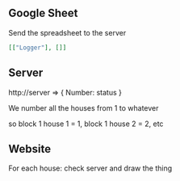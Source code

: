 Google Sheet
------------

Send the spreadsheet to the server

```json
[["Logger"], []]
```

Server
------

http://server => { Number: status }

We number all the houses from 1 to whatever

so block 1 house 1 = 1, block 1 house 2 = 2, etc

Website
-------

For each house: check server and draw the thing
